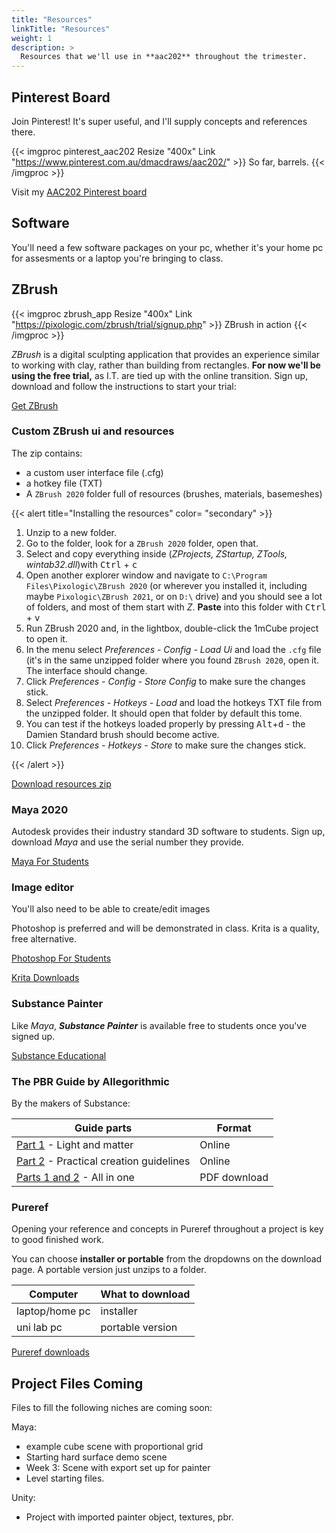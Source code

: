```yaml
---
title: "Resources"
linkTitle: "Resources"
weight: 1
description: >
  Resources that we'll use in **aac202** throughout the trimester.
---
```



## Pinterest Board

Join Pinterest! It's super useful, and I'll supply concepts and references there.

{{< imgproc pinterest_aac202 Resize "400x" Link "https://www.pinterest.com.au/dmacdraws/aac202/" >}}
So far, barrels.
{{< /imgproc >}}

Visit my [AAC202 Pinterest board](https://www.pinterest.com.au/dmacdraws/aac202/)

## Software

You'll need a few software packages on your pc, whether it's your home pc for assesments or a laptop you're bringing to class.

## ZBrush

{{< imgproc zbrush_app Resize "400x" Link "https://pixologic.com/zbrush/trial/signup.php" >}}
ZBrush in action
{{< /imgproc >}}

_ZBrush_ is a digital sculpting application that provides an experience similar to working with clay, rather than building from rectangles. **For now we'll be using the free trial,** as I.T. are tied up with the online transition.  Sign up, download and follow the instructions to start your trial: 

<a class="btn btn-lg btn-primary mr-3 mb-4" href="https://pixologic.com/zbrush/trial/signup.php">Get ZBrush<i class="fas fa-arrow-alt-circle-right ml-2"></i>
</a>

### Custom ZBrush ui and resources

The zip contains:
  - a custom user interface file (.cfg)
  - a hotkey file (TXT)
  - A `ZBrush 2020` folder full of resources (brushes, materials, basemeshes)

{{< alert title="Installing the resources" color= "secondary" >}}

1. Unzip to a new folder.
2. Go to the folder, look for a `ZBrush 2020` folder, open that.
3. Select and copy everything inside (*ZProjects, ZStartup, ZTools, wintab32.dll*)with <kbd>Ctrl</kbd> + <kbd>c</kbd>
4. Open another explorer window and navigate to `C:\Program Files\Pixologic\ZBrush 2020` (or wherever you installed it, including maybe `Pixologic\ZBrush 2021`, or on `D:\` drive) and you should see a lot of folders, and most of them start with *Z*. **Paste** into this folder with <kbd>Ctrl</kbd> + <kbd>v</kbd>
5. Run ZBrush 2020 and, in the lightbox, double-click the 1mCube project to open it.
6. In the menu select *Preferences - Config - Load Ui* and load the `.cfg` file (it's in the same unzipped folder where you found `ZBrush 2020`, open it. The interface should change.
7. Click *Preferences - Config - Store Config* to make sure the changes stick.
8. Select *Preferences - Hotkeys - Load* and load the hotkeys TXT file from the unzipped folder. It should open that folder by default this tome.
9. You can test if the hotkeys loaded properly by pressing <kbd>Alt</kbd>+<kbd>d</kbd> - the Damien Standard brush should become active.
10. Click *Preferences - Hotkeys - Store* to make sure the changes stick.

{{< /alert >}}

<a class="btn btn-lg btn-primary mr-3 mb-4" href="https://laureateaus-my.sharepoint.com/:u:/g/personal/daniel_mcgillick_torrens_edu_au/EcE2KBxsyH5Ao712q_97uXABSh-CmCEpR9gGSOPc0AG9iA?e=K74C1v" target="_blank">Download resources zip<i class="fas fa-arrow-alt-circle-right ml-2"></i></a>

### Maya 2020

Autodesk provides their industry standard 3D software to students. Sign up, download _Maya_ and use the serial number they provide.

<a class="btn btn-lg btn-primary mr-3 mb-4" href="https://www.autodesk.com/education/free-software/maya">Maya For Students<i class="fas fa-arrow-alt-circle-right ml-2"></i>
</a>

### Image editor

You'll also need to be able to create/edit images 

Photoshop is preferred and will be demonstrated in class. Krita is a quality, free alternative.

<a class="btn btn-lg btn-primary mr-3 mb-4" href="http://www.adobe-students.com/au/creativecloud/buy/students.html">Photoshop For Students<i class="fas fa-arrow-alt-circle-right ml-2"></i></a>

<a class="btn btn-lg btn-primary mr-3 mb-4" href="https://krita.org/en/download/krita-desktop/">Krita Downloads<i class="fas fa-arrow-alt-circle-right ml-2"></i></a>


### Substance Painter

Like _Maya_, _**Substance Painter**_ is available free to students once you've signed up.

<a class="btn btn-lg btn-primary mr-3 mb-4" href="https://www.substance3d.com/education/">Substance Educational<i class="fas fa-arrow-alt-circle-right ml-2"></i></a>

### The PBR Guide by Allegorithmic

By the makers of Substance:

Guide parts | Format
---- | ----
[Part 1](https://academy.substance3d.com/courses/the-pbr-guide-part-1) - Light and matter | Online 
[Part 2](https://academy.substance3d.com/courses/the-pbr-guide-part-2) - Practical creation guidelines | Online 
[Parts 1 and 2](https://academy-api.substance3d.com/courses/b6377358ad36c444f45e2deaa0626e65/attachments/2b57526e-4bf3-4fd6-ae88-e9a9313a35cc) - All in one | PDF download 

### Pureref

Opening your reference and concepts in Pureref throughout a project is key to good finished work.

You can choose **installer or portable** from the dropdowns on the download page. A portable version just unzips to a folder.

| Computer    | What to download |
|-------------|------------------|
| laptop/home pc | installer      |
| uni lab pc     | portable version |

<a class="btn btn-lg btn-primary mr-3 mb-4" href="https://www.pureref.com/download.php">Pureref downloads<i class="fas fa-arrow-alt-circle-right ml-2"></i></a>

## Project Files Coming

Files to fill the following niches are coming soon:

Maya: 
* example cube scene with proportional grid
* Starting hard surface demo scene
* Week 3: Scene with export set up for painter
* Level starting files.

Unity:
* Project with imported painter object, textures, pbr.